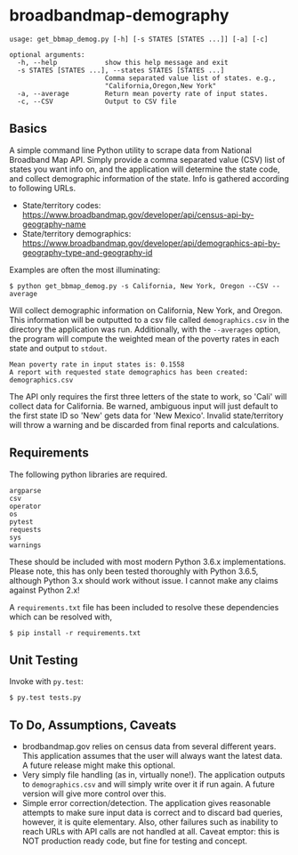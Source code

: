 # broadbandmap-demography

```
usage: get_bbmap_demog.py [-h] [-s STATES [STATES ...]] [-a] [-c]

optional arguments:
  -h, --help            show this help message and exit
  -s STATES [STATES ...], --states STATES [STATES ...]
                        Comma separated value list of states. e.g.,
                        "California,Oregon,New York"
  -a, --average         Return mean poverty rate of input states.
  -c, --CSV             Output to CSV file
```
## Basics

A simple command line Python utility to scrape data from National Broadband Map API. Simply provide a comma separated value (CSV) list of states you want info on, and the application will determine the state code, and collect demographic information of the state. Info is gathered according to following URLs.

- State/territory codes: https://www.broadbandmap.gov/developer/api/census-api-by-geography-name
- State/territory demographics: https://www.broadbandmap.gov/developer/api/demographics-api-by-geography-type-and-geography-id

Examples are often the most illuminating:

```
$ python get_bbmap_demog.py -s California, New York, Oregon --CSV --average
```

Will collect demographic information on California, New York, and Oregon. This information will be outputted
to a csv file called `demographics.csv` in the directory the application was run. Additionally, with the
`--averages` option, the program will compute the weighted mean of the poverty rates in each state and output
to `stdout`. 

```
Mean poverty rate in input states is: 0.1558
A report with requested state demographics has been created: demographics.csv
```

The API only requires the first three letters of the state to work, so 'Cali' will collect data for California. Be warned, ambiguous input will just default to the first state ID so 'New' gets data for 'New Mexico'. Invalid state/territory will throw a warning and be discarded from final reports and calculations.

## Requirements

The following python libraries are required.

```
argparse
csv
operator
os
pytest
requests
sys
warnings

```

These should be included with most modern Python 3.6.x implementations. Please note, this has only been tested thoroughly with Python 3.6.5, although Python 3.x should work without issue. I cannot make any claims against Python 2.x!

A `requirements.txt` file has been included to resolve these dependencies which can be resolved with,

```
$ pip install -r requirements.txt
```

## Unit Testing

Invoke with `py.test`:

```
$ py.test tests.py
```

## To Do, Assumptions, Caveats

- brodbandmap.gov relies on census data from several different years. This application assumes that the user will always want the latest data. A future release might make this optional.
- Very simply file handling (as in, virtually none!). The application outputs to `demographics.csv` and will simply write over it if run again. A future version will give more control over this.
- Simple error correction/detection. The application gives reasonable attempts to make sure input data is correct and to discard bad queries, however, it is quite elementary. Also, other failures such as inability to reach URLs with API calls are not handled at all. Caveat emptor: this is NOT production ready code, but fine for testing and concept.
